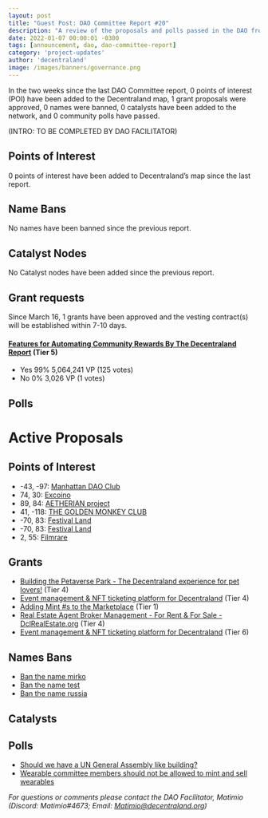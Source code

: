 ```yaml
---
layout: post
title: "Guest Post: DAO Committee Report #20"
description: "A review of the proposals and polls passed in the DAO from March 16 through March 31".
date: 2022-01-07 00:00:01 -0300
tags: [announcement, dao, dao-committee-report]
category: 'project-updates'
author: 'decentraland'
image: /images/banners/governance.png
---
```


In the two weeks since the last DAO Committee report, 0 points of interest (POI) have been added to the Decentraland map, 1 grant proposals were approved, 0 names were banned, 0 catalysts have been added to the network, and 0 community polls have passed.

(INTRO: TO BE COMPLETED BY DAO FACILITATOR)


## Points of Interest
0 points of interest have been added to Decentraland’s map since the last report.


## Name Bans

No names have been banned since the previous report.

## Catalyst Nodes
No Catalyst nodes have been added since the previous report.


## Grant requests
Since March 16, 1 grants have been approved and the vesting contract(s) will be established within 7-10 days.


#### [Features for Automating Community Rewards By The Decentraland Report](https://governance.decentraland.org/proposal/?id=71499ee0-99c5-11ec-831d-95af4f79cd2a) (Tier 5)

* Yes 99% 5,064,241 VP (125 votes)
* No 0% 3,026 VP (1 votes)


## Polls


# Active Proposals

## Points of Interest

* -43, -97: [Manhattan DAO Club](https://governance.decentraland.org/proposal/?id=25c6d910-a578-11ec-831d-95af4f79cd2a)
* 74, 30: [Excoino](https://governance.decentraland.org/proposal/?id=d41cf2b0-a43d-11ec-831d-95af4f79cd2a)
* 89, 84: [AETHERIAN project](https://governance.decentraland.org/proposal/?id=51bb77b0-a334-11ec-831d-95af4f79cd2a)
* 41, -118: [THE GOLDEN MONKEY CLUB](https://governance.decentraland.org/proposal/?id=d0480590-a27f-11ec-831d-95af4f79cd2a)
* -70, 83: [Festival Land](https://governance.decentraland.org/proposal/?id=b296a420-a26b-11ec-831d-95af4f79cd2a)
* -70, 83: [Festival Land](https://governance.decentraland.org/proposal/?id=7add5a10-a26b-11ec-831d-95af4f79cd2a)
* 2, 55: [Filmrare](https://governance.decentraland.org/proposal/?id=ec57fc10-a11f-11ec-831d-95af4f79cd2a)

## Grants

* [Building the Petaverse Park - The Decentraland experience for pet lovers!](https://governance.decentraland.org/proposal/?id=8711b2b0-a46c-11ec-831d-95af4f79cd2a) (Tier 4)
* [Event management &amp; NFT ticketing platform for Decentraland](https://governance.decentraland.org/proposal/?id=83634560-a3d7-11ec-831d-95af4f79cd2a) (Tier 4)
* [Adding Mint #s to the Marketplace](https://governance.decentraland.org/proposal/?id=d2b78c40-a08d-11ec-831d-95af4f79cd2a) (Tier 1)
* [Real Estate Agent Broker Management - For Rent &amp; For Sale - DclRealEstate.org](https://governance.decentraland.org/proposal/?id=658069b0-9cde-11ec-831d-95af4f79cd2a) (Tier 4)
* [Event management &amp; NFT ticketing platform for Decentraland](https://governance.decentraland.org/proposal/?id=eade8bd0-9bd7-11ec-831d-95af4f79cd2a) (Tier 6)

## Names Bans

* [Ban the name mirko](https://governance.decentraland.org/proposal/?id=0f6d3070-a491-11ec-831d-95af4f79cd2a)
* [Ban the name test](https://governance.decentraland.org/proposal/?id=19bab9d0-a0c2-11ec-831d-95af4f79cd2a)
* [Ban the name russia](https://governance.decentraland.org/proposal/?id=9bc016f0-a05e-11ec-831d-95af4f79cd2a)

## Catalysts


## Polls

* [Should we have a UN General Assembly like building?](https://governance.decentraland.org/proposal/?id=144e7310-a2a2-11ec-831d-95af4f79cd2a)
* [Wearable committee members should not be allowed to mint and sell wearables](https://governance.decentraland.org/proposal/?id=197944e0-a23f-11ec-831d-95af4f79cd2a)


*For questions or comments please contact the DAO Facilitator, Matimio (Discord: Matimio#4673; Email: [Matimio@decentraland.org](mailto:Matimio@decentraland.org))*